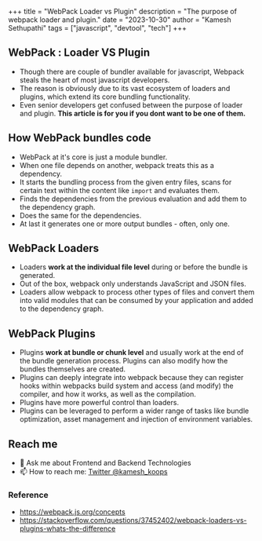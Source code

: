+++ 
title = "WebPack Loader vs Plugin"
description = "The purpose of webpack loader and plugin."
date = "2023-10-30"
author = "Kamesh Sethupathi"
tags = ["javascript", "devtool", "tech"]
+++

## WebPack : Loader VS Plugin
- Though there are couple of bundler available for javascript, Webpack steals the heart of most javascript developers.
- The reason is obviously due to its vast ecosystem of loaders and plugins, which extend its core bundling functionality.
- Even senior developers get confused between the purpose of loader and plugin. **This article is for you if you dont want to be one of them.**

## How WebPack bundles code
- WebPack at it's core is just a module bundler.
- When one file depends on another, webpack treats this as a dependency.
- It starts the bundling process from the given entry files, scans for certain  text within the content like `import` and evaluates them.
- Finds the dependencies from the previous evaluation and add them to the dependency graph.
- Does the same for the dependencies.
- At last it generates one or more output bundles - often, only one.

## WebPack Loaders
- Loaders **work at the individual file level** during or before the bundle is generated.
- Out of the box, webpack only understands JavaScript and JSON files.
- Loaders allow webpack to process other types of files and convert them into valid modules that can be consumed by your application and added to the dependency graph.


## WebPack Plugins
- Plugins **work at bundle or chunk level** and usually work at the end of the bundle generation process. Plugins can also modify how the bundles themselves are created.
- Plugins can deeply integrate into webpack because they can register hooks within webpacks build system and access (and modify) the compiler, and how it works, as well as the compilation.
- Plugins have more powerful control than loaders.
- Plugins can be leveraged to perform a wider range of tasks like bundle optimization, asset management and injection of environment variables.

## Reach me
- 💬 Ask me about Frontend and Backend Technologies 
- 📫 How to reach me: [Twitter @kamesh_koops](https://twitter.com/kamesh_koops)


### Reference
- https://webpack.js.org/concepts
- https://stackoverflow.com/questions/37452402/webpack-loaders-vs-plugins-whats-the-difference